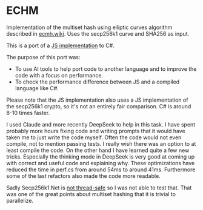 # ECHM

Implementation of the multiset hash using elliptic curves algorithm described in [ecmh.wiki]. Uses the secp256k1 curve and SHA256 as input.

This is a port of a [JS implementation](https://github.com/arj03/ecmh-js) to C#.

The purpose of this port was: 
 - To use AI tools to help port code to another language and to improve the code with a focus on performance.
 - To check the performance difference between JS and a compiled language like C#.

Please note that the JS implementation also uses a JS implementation of the secp256k1 crypto, so it's not an entirely fair comparison. 
C# is around 8-10 times faster.

I used Claude and more recently DeepSeek to help in this task. I have spent probably more hours fixing code and writing prompts that it
would have taken me to just write the code myself. Often the code would not even compile, not to mention passing tests. I really wish 
there was an option to at least compile the code. On the other hand I have learned quite a few new tricks. Especially the thinking mode
in DeepSeek is very good at coming up with correct and useful code and explaining why. These optimizations have reduced the time in perf.cs
from around 54ms to around 41ms. Furthermore some of the last refactors also made the code more readable.

Sadly Secp256k1.Net is [not thread-safe](https://github.com/zone117x/Secp256k1.Net/issues/33) so I was not able to test that. That was one
of the great points about multiset hashing that it is trivial to parallelize.

[ecmh.wiki]: https://github.com/tomasvdw/bips/blob/master/ecmh.mediawiki
